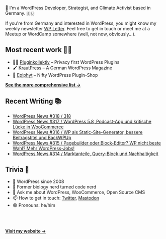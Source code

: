 👋 I'm a WordPress Developer, Strategist, and Climate Activist based in Germany. 🇪🇺

If you're from Germany and interested in WordPress, you might know my weekly newsletter [WP Letter](https://wpletter.de/). Feel free to get in touch or meet me at a Meetup or WordCamp somewhere (well, not now, obviously...).


## Most recent work 👷‍♂️

- 👨‍💻 [Pluginkollektiv](https://github.com/pluginkollektiv) – Privacy first WordPress Plugins
- 🖌️ [KrautPress](https://krautpress.de) – A German WordPress Magazine
- 🌱 [Epiphyt](https://epiph.yt) – Nifty WordPress Plugin-Shop

**[See the more comprehensive list &rarr;](https://simonkraft.com/what-i-do)**


## Recent Writing 📚

<!-- BLOG-POST-LIST:START -->
- [WordPress News #318 / 318](https://feed.wpletter.de/link/14399/14686143/318)
- [WordPress News #317 / WordPress 5.8, Podcast-App und kritische Lücke in WooCommerce](https://feed.wpletter.de/link/14399/14625668/317)
- [WordPress News #316 / WP als Static-Site-Generator, bessere Beitragstitel und BackWPUp](https://feed.wpletter.de/link/14399/14595102/316)
- [WordPress News #315 / Pagebuilder oder Block-Editor? WP nicht beste Wahl? Mehr WordPress-Jobs!](https://feed.wpletter.de/link/14399/14581292/315)
- [WordPress News #314 / Marktanteile, Query-Block und Nachhaltigkeit](https://feed.wpletter.de/link/14399/14544929/314)
<!-- BLOG-POST-LIST:END -->


## Trivia 🤪

- 👴 WordPress since 2008
- 🌱 Former biology nerd turned code nerd
- 💬 Ask me about WordPress, WooCommerce, Open Source CMS
- 📫 How to get in touch: [Twitter](https://twitter.com/krafit), [Mastodon](https://dewp.space/@simon)
- 😄 Pronouns: he/him

<br/><br/><br/>
**[Visit my website &rarr;](https://simonkraft.com)**